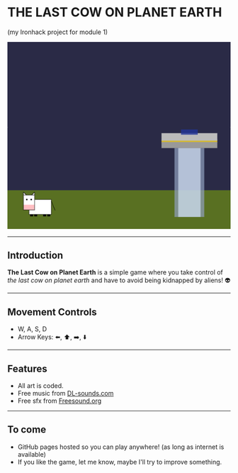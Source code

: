 # THE LAST COW ON PLANET EARTH

(my Ironhack project for module 1)

![Build Status](./images/startscreen.png)

---

## Introduction

**The Last Cow on Planet Earth** is a simple game where you take control of _the last cow on planet earth_ and have to avoid being kidnapped by aliens! :alien:

---

## Movement Controls

- W, A, S, D
- Arrow Keys: :arrow_left:, :arrow_up:, :arrow_right:, :arrow_down:

---

## Features

- All art is coded.
- Free music from [DL-sounds.com](www.dl-sounds.com)
- Free sfx from [Freesound.org](freesound.org)

---

## To come

- GitHub pages hosted so you can play anywhere! (as long as internet is available)
- If you like the game, let me know, maybe I'll try to improve something.
